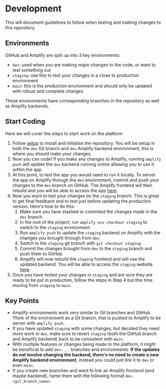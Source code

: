 # Development

This will document guidelines to follow when testing and making changes to this repository.

## Environments

GitHub and Amplify are split up into 3 key environments:

- `dev`: used when you are making major changes to the code, or want to test something out
- `staging`: use this to test your changes in a close to production environment
- `main`: this is the production environment and should only be updated with robust and complete changes

These environments have corresponding branches in the repository as well as Amplify backends.

## Start Coding

Here we will cover the steps to start work on the platform

1. Follow [setup](setup.md) to install and initialise the repository. You will be setup in both the `dev` Git branch and `dev` Amplify backend environment, this is where you should make your changes.
2. Now you can code! If you make any changes to Amplify, running `amplify push` will update the `dev` backend running online allowing you to use it within the app.
3. At this point, to test the app you would need to run it locally. To server the app on Amplify through the `dev` enviornment, commit and push your changes to the `dev` branch on GitHub. The Amplify frontend will then rebuild and you will be able to access the app [here](https://dev.dtq3eg2x08klj.amplifyapp.com/).
4. Now you want to test your changes on the `staging` branch. This is great to get final feedback and to test just before updating the production version. Here's how to do this:
   1. Make sure you have stashed or commited the changes made in the `dev` branch.
   2. In the root of the project, run `amplify env checkout staging` to switch to the `staging` environment.
   3. Run `amplify push` to update the `staging` backend on Amplify with the changes you brought through from `dev`.
   4. Switch to the `staging` git branch with `git checkout staging`.
   5. Commit the changes brought from `dev` to the `staging` branch and push them to GitHub.
   6. Amplify will now rebuild the `staging` frontend and will use the updated backend. You will be able to access the `staging` website [here](https://staging.dtq3eg2x08klj.amplifyapp.com/home).
5. Once you have tested your changes in `staging` and are sure they are ready to be put in production, follow the steps in Step 4 but this time moving from `staging` to `main`.

## Key Points

- Amplify environments work very similar to Git branches and GitHub. Think of the environment as a Git branch, that is pushed to Amplify to be server with `amplify push`.
- If you have updated `staging` with some changes, but decided they need more work in `dev`, make sure to revert `staging` (both the GitHub branch and Amplify backend) back to be consistent with `main`.
- With mutliple features or changes being made to the platform, it might be beneficial to add `dev-...` branches and environments. **If the updates do not involve changing the backend, there's no need to create a new Amplify backend environment**, instead you could just link it to `dev` or even `main`.
- If you create new branches and want to link an Amplify frontend (and maybe backend), name them with the following format `dev-<git_branch_name>`.